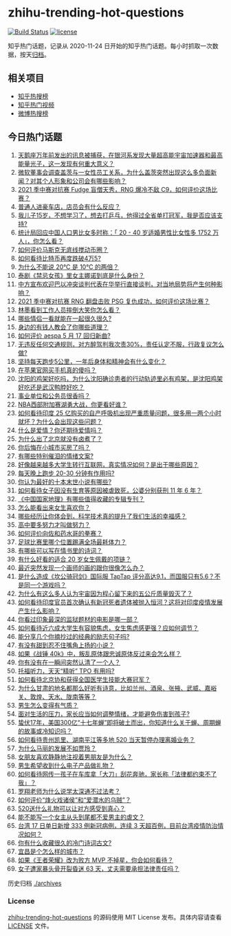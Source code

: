# zhihu-trending-hot-questions

[![Build Status](https://github.com/justjavac/zhihu-trending-hot-questions/workflows/ci/badge.svg?branch=master)](https://github.com/justjavac/zhihu-trending-hot-questions/actions)
[![license](https://img.shields.io/github/license/justjavac/zhihu-trending-hot-questions)](https://github.com/justjavac/zhihu-trending-hot-questions/blob/master/LICENSE)

知乎热门话题，记录从 2020-11-24 日开始的知乎热门话题。每小时抓取一次数据，按天[归档](./archives)。

## 相关项目

- [知乎热搜榜](https://github.com/justjavac/zhihu-trending-top-search)
- [知乎热门视频](https://github.com/justjavac/zhihu-trending-hot-video)
- [微博热搜榜](https://github.com/justjavac/weibo-trending-hot-search)

## 今日热门话题

<!-- BEGIN -->
<!-- 最后更新时间 Tue May 18 2021 06:02:28 GMT+0800 (China Standard Time) -->

1. [天鹅座万年前发出的讯息被捕获，在银河系发现大量超高能宇宙加速器和最高能量光子，这一发现有何重大意义？](https://www.zhihu.com/question/459873347)
2. [微软董事会调查盖茨与一女性员工关系，为什么盖茨突然出现这么多负面新闻？对其个人形象和公司会有哪些影响？](https://www.zhihu.com/question/459873120)
3. [2021 季中赛对抗赛 Fudge 盲僧天秀，RNG 爆冷不敌
   C9，如何评价这场比赛？](https://www.zhihu.com/question/460014492)
4. [普通人进豪车店，店员会有什么反应？](https://www.zhihu.com/question/40852072)
5. [我儿子15岁，不想学习了，想去打乒乓，他得过全省单打冠军，我是否应该支持?](https://www.zhihu.com/question/456960345)
6. [统计局回应中国人口男比女多时称：「 20 - 40 岁适婚男性比女性多 1752
   万人」，你怎么看？](https://www.zhihu.com/question/459890468)
7. [如何评价马斯克无底线搅动币圈？](https://www.zhihu.com/question/459379377)
8. [如何看待比特币再度跌破4万5?](https://www.zhihu.com/question/459874779)
9. [为什么不能说 20℃ 是 10℃ 的两倍？](https://www.zhihu.com/question/25112140)
10. [泰剧《禁忌女孩》里女主娜诺到底是什么身份？](https://www.zhihu.com/question/407927126)
11. [中方宣布欢迎巴以冲突谈判代表在华举行直接谈判，对当地局势将产生何种影响？](https://www.zhihu.com/question/459778849)
12. [2021 季中赛对抗赛 RNG 翻盘击败 PSG
    复仇成功，如何评价这场比赛？](https://www.zhihu.com/question/459980638)
13. [林墨看到工作人员摔倒大笑你怎么看？](https://www.zhihu.com/question/459874652)
14. [哪些情侣一看就能在一起很久很久?](https://www.zhihu.com/question/309398217)
15. [身边的有钱人教会了你哪些道理？](https://www.zhihu.com/question/430653175)
16. [如何评价 aespa 5 月 17 回归新曲?](https://www.zhihu.com/question/459951978)
17. [无违反任何交通规则，对方醉驾判我次责30%，责任认定不服，行政复议怎么做?](https://www.zhihu.com/question/456577306)
18. [坚持每天跑步5公里，一年后身体和精神会有什么变化？](https://www.zhihu.com/question/422797771)
19. [在苹果官网买手机真的傻吗？](https://www.zhihu.com/question/447287590)
20. [沈阳的鸡架好吃吗，为什么沈阳确诊患者的行动轨迹里必有鸡架，是沈阳鸡架好吃还是武汉鸭脖好吃？](https://www.zhihu.com/question/459920240)
21. [事业单位和公务员很香吗？](https://www.zhihu.com/question/458608927)
22. [NBA西部附加赛湖勇大战，你更看好谁？](https://www.zhihu.com/question/459872947)
23. [如何看待印度 25
    亿购买的自产呼吸机出现严重质量问题，很多用一两个小时就坏？为什么会出现这些问题？](https://www.zhihu.com/question/459351191)
24. [什么是爱情？你还期待爱情吗？](https://www.zhihu.com/question/314617726)
25. [为什么出了北京就没有卤煮了？](https://www.zhihu.com/question/64760707)
26. [你后悔在小城市买房了吗？](https://www.zhihu.com/question/449925888)
27. [有哪些特别催泪的情绪文案?](https://www.zhihu.com/question/452940386)
28. [好像越来越多大学生转行互联网，真实情况如何？是出于哪些原因？](https://www.zhihu.com/question/459260995)
29. [每天晚上跑步 20-30 分钟有作用吗?](https://www.zhihu.com/question/435607815)
30. [你认为最好的十本末世小说有哪些?](https://www.zhihu.com/question/403545900)
31. [如何看待女子因没有生育等原因被虐致死，公婆分别获刑 11 年 6
    年？](https://www.zhihu.com/question/459407583)
32. [《中国国家地理》有哪些值得收藏的专辑专刊？](https://www.zhihu.com/question/36595394)
33. [怎么能看出来女生喜欢你？](https://www.zhihu.com/question/453143428)
34. [哪些经历让你体会到，科学技术真的提升了我们生活的幸福感？](https://www.zhihu.com/question/459895565)
35. [高中要多努力才叫做努力？](https://www.zhihu.com/question/60440328)
36. [如何评价向佐和药水哥的拳赛？](https://www.zhihu.com/question/459765039)
37. [足球比赛里哪个位置踢满全场最耗体力？](https://www.zhihu.com/question/453006393)
38. [有哪些可以写在情书里的诗词？](https://www.zhihu.com/question/455186664)
39. [有什么好看的适合 20 岁女生佩戴的项链？](https://www.zhihu.com/question/38031736)
40. [最近突然发现一个画师的画的跟你很像怎么办？](https://www.zhihu.com/question/458314529)
41. [是什么造成《坎公骑冠剑》国际服 TapTap
    评分高达9.1，而国服只有5.6？不是同一个游戏吗？](https://www.zhihu.com/question/457083092)
42. [为什么有这么多人认为宇宙因为程心留下来的五公斤质量毁灭了？](https://www.zhihu.com/question/459631568)
43. [如何看待印度官员首次确认有新冠死者遗体被抛入恒河？这将对印度疫情发展产生什么影响？](https://www.zhihu.com/question/459878844)
44. [你看过印象最深的监狱题材的电影是哪一部？](https://www.zhihu.com/question/429886512)
45. [如何看待近六成大学生有容貌焦虑，女生焦虑感更强？应如何调节？](https://www.zhihu.com/question/446241093)
46. [能分享几个你摘抄过的经典的励志句子吗?](https://www.zhihu.com/question/457220851)
47. [有没有甜到忍不住嘴角上扬的小说？](https://www.zhihu.com/question/446148942)
48. [如果《战锤 40k》中，叛乱原体跟忠诚原体反过来会怎么样？](https://www.zhihu.com/question/457909327)
49. [你有没有在一瞬间突然认清了一个人？](https://www.zhihu.com/question/322856732)
50. [托福听力，天天“精听” TPO 有用吗?](https://www.zhihu.com/question/352329685)
51. [如何看待北京协和获得全国医学生技能大赛冠军？](https://www.zhihu.com/question/459799913)
52. [为什么甘肃的地名都那么好听有诗意，比如兰州、酒泉、张掖、武威、嘉峪关、敦煌、天水、陇南等等？](https://www.zhihu.com/question/343852891)
53. [男生怎么变得有气质？](https://www.zhihu.com/question/29569463)
54. [面对生活的压力，家长应当如何调整情绪，才能避免伤害到孩子?](https://www.zhihu.com/question/459318854)
55. [蛰伏17年，美国300亿“十七年蝉”即将破土而出，你知道什么关于蝉、周期蝉的故事或冷知识吗？](https://www.zhihu.com/question/459355817)
56. [如何看待贵州凯里、湖南平江等多地 520 当天暂停办理离婚业务？](https://www.zhihu.com/question/459749764)
57. [为什么马丽的发展不如贾玲？](https://www.zhihu.com/question/459059707)
58. [女朋友喜欢静静地注视着男朋友是为什么？](https://www.zhihu.com/question/309919749)
59. [男生希望收到什么电子产品做礼物？](https://www.zhihu.com/question/59448723)
60. [如何看待网传一孩子在车库拿「大刀」刮花奔驰，家长称「法律都约束不了我」？](https://www.zhihu.com/question/459405484)
61. [罗翔老师为什么说学太深通不过法考？](https://www.zhihu.com/question/453113816)
62. [如何评价“烽火戏诸侯”和“爱潜水的乌贼”？](https://www.zhihu.com/question/450823839)
63. [520送什么礼物可以让对方感受到真心？](https://www.zhihu.com/question/323398197)
64. [能不能写一个女主从头到尾都不爱男主的虐文？](https://www.zhihu.com/question/386594644)
65. [台湾 17 日单日新增 333 例新冠病例，连续 3
    天超百例，目前台湾疫情防治情况如何？](https://www.zhihu.com/question/459921281)
66. [你有什么收藏很久的冷门诗词古文?](https://www.zhihu.com/question/446560681)
67. [宜昌是个怎么样的城市？](https://www.zhihu.com/question/21612230)
68. [如果《王者荣耀》改为败方 MVP 不掉星，你会如何看待？](https://www.zhihu.com/question/392122091)
69. [女子遭家暴头骨开裂昏迷 63 天，丈夫需要承担法律责任吗？](https://www.zhihu.com/question/459872746)

<!-- END -->

历史归档 [./archives](./archives)

### License

[zhihu-trending-hot-questions](https://github.com/justjavac/zhihu-trending-hot-questions)
的源码使用 MIT License 发布。具体内容请查看 [LICENSE](./LICENSE) 文件。
